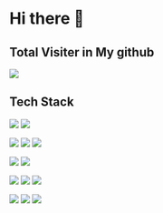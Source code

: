# Hi there 👋

<!--
**endyd9/endyd9** is a ✨ _special_ ✨ repository because its `README.md` (this file) appears on your GitHub profile.
Here are some ideas to get you started:

- 🔭 I’m currently working on ...
- 🌱 I’m currently learning ...
- 👯 I’m looking to collaborate on ...
- 🤔 I’m looking for help with ...
- 💬 Ask me about ...
- 📫 How to reach me: ...
- 😄 Pronouns: ...
- ⚡ Fun fact: ...
-->

## Total Visiter in My github

![](https://workers-visitors.endyd9.workers.dev/visit?page=github.com/endyd9)

## Tech Stack


![](https://img.shields.io/badge/HTML5-E34F26?style=flat&logo=HTML5&logoColor=white)
![](https://img.shields.io/badge/CSS3-1572B6?style=flat&logo=CSS3&logoColor=white)

![](https://img.shields.io/badge/JavaScript-F7DF1E?style=flat&logo=JavaScript&logoColor=white)
![](https://img.shields.io/badge/JavaScript-F7DF1E?style=flat&logo=JavaScript&logoColor=white)
![](https://img.shields.io/badge/TypeScript-3178C6?style=flat&logo=TypeScript&logoColor=white)

![](https://img.shields.io/badge/Node-339933?style=flat&logo=Node.js&logoColor=white)
![](https://img.shields.io/badge/TSNode-3178C6?style=flat&logo=ts-node&logoColor=white)

![](https://img.shields.io/badge/express.js-000000?style=flat&logo=Express&logoColor=white)
![](https://img.shields.io/badge/React-61DAFB?style=flat&logo=React&logoColor=white)
![](https://img.shields.io/badge/Next-000000?style=flat&logo=Next.js&logoColor=white)

![](https://img.shields.io/badge/MongoDB-47A248?style=flat&logo=MongoDB&logoColor=white)
![](https://img.shields.io/badge/Mongoose-880000?style=flat&logo=Mongoose&logoColor=white)
![](https://img.shields.io/badge/MySQL-4479A1?style=flat&logo=MySQL&logoColor=white)





